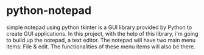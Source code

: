 # python-notepad
simple notepad using python
tkinter is a GUI library provided by Python to create GUI applications. In this project, with the help of this library, i'm going to build up the notepad, a text editor. The notepad will have two main menu items: File & edit. The functionalities of these menu items will also be there.
